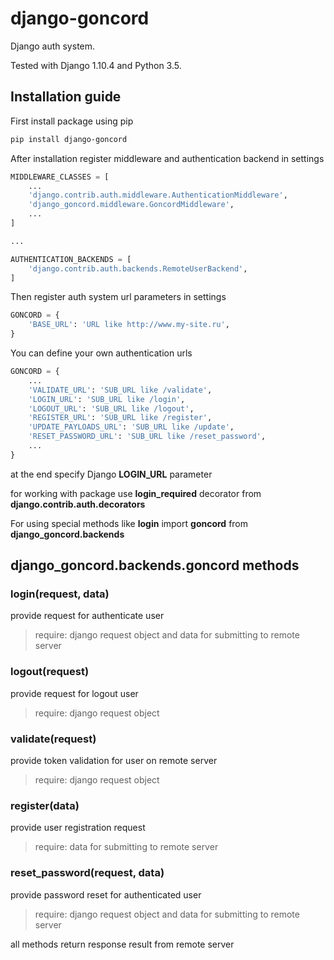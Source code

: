 # django-goncord
Django auth system.

Tested with Django 1.10.4 and Python 3.5.

## Installation guide

First install package using pip

```sh
pip install django-goncord
```

After installation register middleware and authentication backend in settings

```python
MIDDLEWARE_CLASSES = [
    ...
    'django.contrib.auth.middleware.AuthenticationMiddleware',
    'django_goncord.middleware.GoncordMiddleware',
    ...
]

...

AUTHENTICATION_BACKENDS = [
    'django.contrib.auth.backends.RemoteUserBackend',
]
```

Then register auth system url parameters in settings

```python
GONCORD = {
    'BASE_URL': 'URL like http://www.my-site.ru',
}
```

You can define your own authentication urls

```python
GONCORD = {
    ...
    'VALIDATE_URL': 'SUB_URL like /validate',
    'LOGIN_URL': 'SUB_URL like /login',
    'LOGOUT_URL': 'SUB_URL like /logout',
    'REGISTER_URL': 'SUB_URL like /register',
    'UPDATE_PAYLOADS_URL': 'SUB_URL like /update',
    'RESET_PASSWORD_URL': 'SUB_URL like /reset_password',
    ...
}
```

at the end specify Django **LOGIN_URL** parameter

for working with package use **login_required** decorator from **django.contrib.auth.decorators**

For using special methods like **login** import **goncord** from **django_goncord.backends**

## django_goncord.backends.goncord methods

### login(request, data)
provide request for authenticate user
> require: django request object and data for submitting to remote server

### logout(request)
provide request for logout user
> require: django request object

### validate(request)
provide token validation for user on remote server
> require: django request object

### register(data)
provide user registration request
> require: data for submitting to remote server

### reset_password(request, data)
provide password reset for authenticated user
> require: django request object and data for submitting to remote server

all methods return response result from remote server
